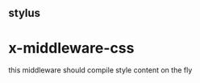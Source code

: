 

<!-- Start css.js -->

## stylus

x-middleware-css
================

this middleware should compile style content on the fly

<!-- End css.js -->

